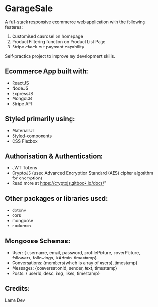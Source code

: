 # GarageSale
A full-stack responsive ecommerce web application with the following features:
1. Customised caurosel on homepage
2. Product Filtering function on Product List Page
3. Stripe check out payment capability

Self-practice project to improve my development skills.

## Ecommerce App built with:
- ReactJS
- NodeJS
- ExpressJS
- MongoDB
- Stripe API

## Styled primarily using:
- Material UI
- Styled-components
- CSS Flexbox

## Authorisation & Authentication:
- JWT Tokens
- CryptoJS (used Advanced Encryption Standard (AES) cipher algorithm for encryption)
- Read more at https://cryptojs.gitbook.io/docs/"

## Other packages or libraries used:
- dotenv
- cors
- mongoose
- nodemon

## Mongoose Schemas:
- User: { username, email, password, profilePicture, coverPicture, followers, followings, isAdmin, timestamp}
- Conversations: {members(which is array of users), timestamp}
- Messages: {conversationId, sender, text, timestamp}
- Posts: { userId, desc, img, likes, timestamp}


## Credits:
Lama Dev
